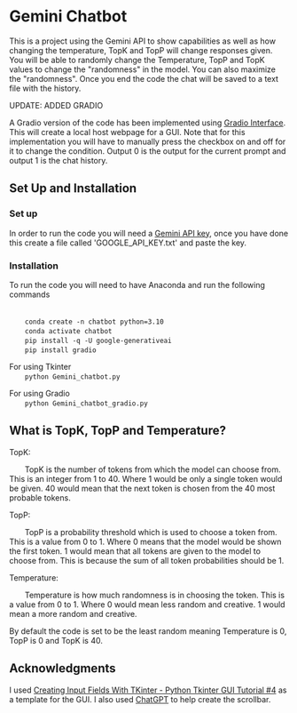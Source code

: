# Gemini Chatbot

This is a project using the Gemini API to show capabilities as well as how changing the temperature, TopK and TopP will change responses given. You will be able to randomly change the Temperature, TopP and TopK values to change the "randomness" in the model. You can also maximize the "randomness". Once you end the code the chat will be saved to a text file with the history. 

UPDATE: ADDED GRADIO

A Gradio version of the code has been implemented using [Gradio Interface](https://www.gradio.app/docs/interface). This will create a local host webpage for a GUI. Note that for this implementation you will have to manually press the checkbox on and off for it to change the condition. Output 0 is the output for the current prompt and output 1 is the chat history. 

## Set Up and Installation

### Set up

In order to run the code you will need a [Gemini API key](https://ai.google.dev), once you have done this create a file called 'GOOGLE_API_KEY.txt' and paste the key. 

### Installation

To run the code you will need to have Anaconda and run the following commands

<br>&ensp;&ensp;&ensp;&ensp;`conda create -n chatbot python=3.10`
<br>&ensp;&ensp;&ensp;&ensp;`conda activate chatbot`
<br>&ensp;&ensp;&ensp;&ensp;`pip install -q -U google-generativeai`
<br>&ensp;&ensp;&ensp;&ensp;`pip install gradio`

For using Tkinter
<br>&ensp;&ensp;&ensp;&ensp;`python Gemini_chatbot.py`

For using Gradio
<br>&ensp;&ensp;&ensp;&ensp;`python Gemini_chatbot_gradio.py`

## What is TopK, TopP and Temperature?
TopK:

&ensp;&ensp;&ensp;&ensp;TopK is the number of tokens from which the model can choose from. This is an integer from 1 to 40. Where 1 would be only a single token would be given. 40 would mean that the next token is chosen from the 40 most probable tokens. 

TopP: 

&ensp;&ensp;&ensp;&ensp;TopP is a probability threshold which is used to choose a token from. This is a value from 0 to 1. Where 0 means that the model would be shown the first token. 1 would mean that all tokens are given to the model to choose from. This is because the sum of all token probabilities should be 1. 

Temperature:

&ensp;&ensp;&ensp;&ensp;Temperature is how much randomness is in choosing the token. This is a value from 0 to 1. Where 0 would mean less random and creative. 1 would mean a more random and creative.

By default the code is set to be the least random meaning Temperature is 0, TopP is 0 and TopK is 40. 

## Acknowledgments

I used [Creating Input Fields With TKinter - Python Tkinter GUI Tutorial #4](https://www.youtube.com/watch?v=7A_csP9drJw) as a template for the GUI. I also used [ChatGPT](https://openai.com/chatgpt) to help create the scrollbar. 
